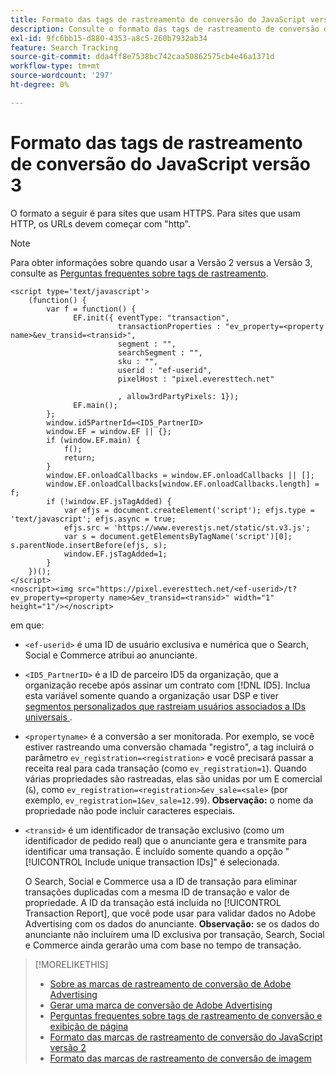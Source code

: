 ```yaml
---
title: Formato das tags de rastreamento de conversão do JavaScript versão 3
description: Consulte o formato das tags de rastreamento de conversão do JavaScript versão 3.
exl-id: 9fc6bb15-d880-4353-a8c5-260b7932ab34
feature: Search Tracking
source-git-commit: dda4ff8e7538bc742caa50862575cb4e46a1371d
workflow-type: tm+mt
source-wordcount: '297'
ht-degree: 0%

---
```


# Formato das tags de rastreamento de conversão do JavaScript versão 3

O formato a seguir é para sites que usam HTTPS. Para sites que usam HTTP, os URLs devem começar com &quot;http&quot;.

>[!NOTE]
>
>Para obter informações sobre quando usar a Versão 2 versus a Versão 3, consulte as [Perguntas frequentes sobre tags de rastreamento](/help/search-social-commerce/tracking/faqs-conversion-page-view-tracking-tags.md).

```
<script type='text/javascript'>
    (function() {
        var f = function() {
              EF.init({ eventType: "transaction",
                        transactionProperties : "ev_property=<property name>&ev_transid=<transid>",
                        segment : "",
                        searchSegment : "",
                        sku : "",
                        userid : "ef-userid",
                        pixelHost : "pixel.everesttech.net"
                        
                        , allow3rdPartyPixels: 1});
              EF.main();
        };
        window.id5PartnerId=<ID5_PartnerID>
        window.EF = window.EF || {};
        if (window.EF.main) {
            f();
            return;
        }
        window.EF.onloadCallbacks = window.EF.onloadCallbacks || [];
        window.EF.onloadCallbacks[window.EF.onloadCallbacks.length] = f;
        if (!window.EF.jsTagAdded) {
            var efjs = document.createElement('script'); efjs.type = 'text/javascript'; efjs.async = true;
            efjs.src = 'https://www.everestjs.net/static/st.v3.js';
            var s = document.getElementsByTagName('script')[0]; s.parentNode.insertBefore(efjs, s);
            window.EF.jsTagAdded=1;
        }
    })();
</script>
<noscript><img src="https://pixel.everesttech.net/<ef-userid>/t?ev_property=<property name>&ev_transid=<transid>" width="1" height="1"/></noscript>
```

em que:

* `<ef-userid>` é uma ID de usuário exclusiva e numérica que o Search, Social e Commerce atribui ao anunciante.

* `<ID5_PartnerID>` é a ID de parceiro ID5 da organização, que a organização recebe após assinar um contrato com [!DNL ID5]. Inclua esta variável somente quando a organização usar DSP e tiver [segmentos personalizados que rastreiam usuários associados a IDs universais ](/help/dsp/audiences/universal-ids.md).

* `<propertyname>` é a conversão a ser monitorada. Por exemplo, se você estiver rastreando uma conversão chamada &quot;registro&quot;, a tag incluirá o parâmetro `ev_registration=<registration>` e você precisará passar a receita real para cada transação (como `ev_registration=1`). Quando várias propriedades são rastreadas, elas são unidas por um E comercial (`&`), como `ev_registration=<registration>&ev_sale=<sale>` (por exemplo, `ev_registration=1&ev_sale=12.99`). **Observação:** o nome da propriedade não pode incluir caracteres especiais.

* `<transid>` é um identificador de transação exclusivo (como um identificador de pedido real) que o anunciante gera e transmite para identificar uma transação. É incluído somente quando a opção &quot;[!UICONTROL Include unique transaction IDs]&quot; é selecionada.

  O Search, Social e Commerce usa a ID de transação para eliminar transações duplicadas com a mesma ID de transação e valor de propriedade. A ID da transação está incluída no [!UICONTROL Transaction Report], que você pode usar para validar dados no Adobe Advertising com os dados do anunciante. **Observação:** se os dados do anunciante não incluírem uma ID exclusiva por transação, Search, Social e Commerce ainda gerarão uma com base no tempo de transação.

<!-- add more links -->

>[!MORELIKETHIS]
>
>* [Sobre as marcas de rastreamento de conversão de Adobe Advertising](/help/search-social-commerce/tracking/conversion-tracking-advertising.md)
>* [Gerar uma marca de conversão de Adobe Advertising](/help/search-social-commerce/tools/conversion-tag-generate.md)
>* [Perguntas frequentes sobre tags de rastreamento de conversão e exibição de página](/help/search-social-commerce/tracking/faqs-conversion-page-view-tracking-tags.md)
>* [Formato das marcas de rastreamento de conversão do JavaScript versão 2](format-conversion-tag-jsv2.md)
>* [Formato das marcas de rastreamento de conversão de imagem](format-conversion-tag-image.md)
